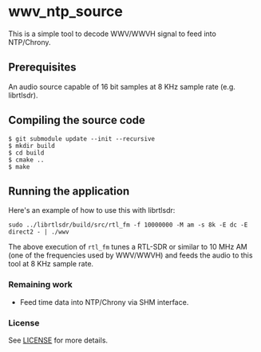 # wwv_ntp_source

This is a simple tool to decode WWV/WWVH signal to feed into NTP/Chrony. 

## Prerequisites

An audio source capable of 16 bit samples at 8 KHz sample rate (e.g. librtlsdr).

## Compiling the source code

```
$ git submodule update --init --recursive
$ mkdir build
$ cd build
$ cmake ..
$ make
```

## Running the application

Here's an example of how to use this with librtlsdr:

```
sudo ../librtlsdr/build/src/rtl_fm -f 10000000 -M am -s 8k -E dc -E direct2 - | ./wwv
```

The above execution of `rtl_fm` tunes a RTL-SDR or similar to 10 MHz AM (one of the 
frequencies used by WWV/WWVH) and feeds the audio to this tool at 8 KHz sample rate.

### Remaining work

* Feed time data into NTP/Chrony via SHM interface.

### License

See [LICENSE](./LICENSE) for more details.


